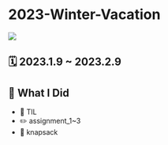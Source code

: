 # 2023-Winter-Vacation

<img src="https://img.shields.io/badge/java-007396?style=for-the-badge&logo=java&logoColor=white"> 

## 🗓 2023.1.9 ~ 2023.2.9


## 📝 What I Did

- 📖 TIL
- ✏️  assignment_1~3
- 👜 knapsack

